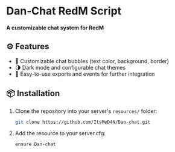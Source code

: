 # Dan‑Chat RedM Script 

**A customizable chat system for RedM**
## ⚙️ Features

- 🎨 Customizable chat bubbles (text color, background, border)  
- 🌗 Dark mode and configurable chat themes  
- 🔐 Easy-to-use exports and events for further integration

## 📦 Installation

1. Clone the repository into your server's `resources/` folder:
   ```bash
   git clone https://github.com/ItsMeD4N/Dan-chat.git
2. Add the resource to your server.cfg:
   ```bash
   ensure Dan-chat
